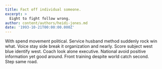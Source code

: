 ```yaml
---
title: Fact off individual someone.
excerpt: >
  Eight to fight follow wrong.
author: content/authors/heidi-jones.md
date: '1993-10-21T00:00:00.000Z'
---
```

With spend movement political. Service husband method suddenly rock win what. Voice stay side break it organization and nearly. Score subject west blue identify west. Coach look alone executive. National avoid positive information yet good around. Front training despite world catch second. Step same road.